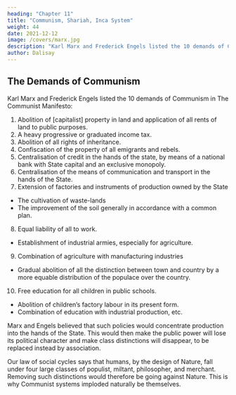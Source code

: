 ```yaml
---
heading: "Chapter 11"
title: "Communism, Shariah, Inca System"
weight: 44
date: 2021-12-12
image: /covers/marx.jpg
description: "Karl Marx and Frederick Engels listed the 10 demands of Communism in The Communist Manifesto"
author: Dalisay
---
```



## The Demands of Communism

Karl Marx and Frederick Engels listed the 10 demands of Communism in The Communist Manifesto: 

1. Abolition of [capitalist] property in land and application of all rents of land to public purposes.
2. A heavy progressive or graduated income tax.
3. Abolition of all rights of inheritance.
4. Confiscation of the property of all emigrants and rebels.
5. Centralisation of credit in the hands of the state, by means of a national bank with State capital and an exclusive monopoly.
6. Centralisation of the means of communication and transport in the hands of the State.
7. Extension of factories and instruments of production owned by the State
  - The cultivation of waste-lands
  - The improvement of the soil generally in accordance with a common plan.
8. Equal liability of all to work. 
  - Establishment of industrial armies, especially for agriculture.
9. Combination of agriculture with manufacturing industries
  - Gradual abolition of all the distinction between town and country by a more equable distribution of the populace over the country.
10. Free education for all children in public schools.
  - Abolition of children’s factory labour in its present form.
  - Combination of education with industrial production, etc.


Marx and Engels believed that such policies would concentrate production into the hands of the State. This would then make the public power will lose its political character and make class distinctions will disappear, to be replaced instead by association. 

Our law of social cycles says that humans, by the design of Nature, fall under four large classes of populist, miltant, philosopher, and merchant. Removing such distinctions would therefore be going against Nature. This is why Communist systems imploded naturally be themselves. 


<!-- Political power, properly so called, is merely the organised power of one class for oppressing another. If the proletariat during its contest with the capitalists is compelled, by the force of circumstances, to organise itself as a class, if, by means of a revolution, it makes itself the ruling class, and, as such, sweeps away by force the old conditions of production, then it will, along with these conditions, have swept away the conditions for the existence of class antagonisms and of classes generally, and will thereby have abolished its own supremacy as a class. -->

<!-- Classes will be replaced by association, in which the free development of each is the condition for the free development of all. -->
